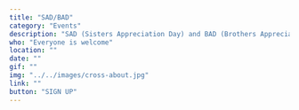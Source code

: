```yaml
---
title: "SAD/BAD"
category: "Events"
description: "SAD (Sisters Appreciation Day) and BAD (Brothers Appreciation Day) are the days where we appreciate our fellow sisters and brothers in Christ by setting a day aside for their enjoyment. Activities include fun games, delicious food, class videos, and creative gifts."
who: "Everyone is welcome"
location: ""
date: ""
gif: ""
img: "../../images/cross-about.jpg"
link: ""
button: "SIGN UP"
---
```

